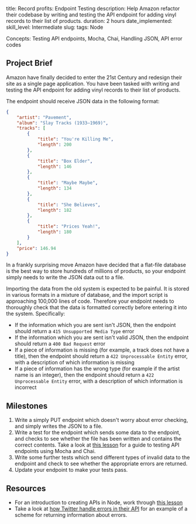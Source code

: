 title: Record profits: Endpoint Testing
description: Help Amazon refactor their codebase by writing and testing the API endpoint for adding vinyl records to their list of products.
duration: 2 hours
date_implemented: 
skill_level: Intermediate
slug:
tags: Node

Concepts: Testing API endpoints, Mocha, Chai, Handling JSON, API error codes

## Project Brief

Amazon have finally decided to enter the 21st Century and redesign their site as a single page application.  You have been tasked with writing and testing the API endpoint for adding vinyl records to their list of products.

The endpoint should receive JSON data in the following format:

```json
{
    "artist": "Pavement",
    "album": "Slay Tracks (1933–1969)",
    "tracks": [
        {
            "title": "You're Killing Me",
            "length": 200
        },
        {
            "title": "Box Elder",
            "length": 146
        },
        {
            "title": "Maybe Maybe",
            "length": 134
        },
        {
            "title": "She Believes",
            "length": 182
        },
        {
            "title": "Prices Yeah!",
            "length": 180
        }
    ],
    "price": 146.94
}
```

In a frankly surprising move Amazon have decided that a flat-file database is the best way to store hundreds of millions of products, so your endpoint simply needs to write the JSON data out to a file.

Importing the data from the old system is expected to be painful.  It is stored in various formats in a mixture of database, and the import script is approaching 100,000 lines of code.  Therefore your endpoint needs to thoroughly check that the data is formatted correctly before entering it into the system.  Specifically:

* If the information which you are sent isn't JSON, then the endpoint should return a `415 Unsupported Media Type` error
* If the information which you are sent isn't valid JSON, then the endpoint should return a `400 Bad Request` error
* If a piece of information is missing (for example, a track does not have a title), then the endpoint should return a `422 Unprocessable Entity` error, with a description of which information is missing
* If a piece of information has the wrong type (for example if the artist name is an integer), then the endpoint should return a `422 Unprocessable Entity` error, with a description of which information is incorrect

## Milestones

1. Write a simply PUT endpoint which doesn't worry about error checking, and simply writes the JSON to a file.
2. Write a test for the endpoint which sends some data to the endpoint, and checks to see whether the file has been written and contains the correct contents.  Take a look at [this lesson](https://courses.thinkful.com/node-001v4/lesson/2.3) for a guide to testing API endpoints using Mocha and Chai.
3. Write some further tests which send different types of invalid data to the endpoint and check to see whether the appropriate errors are returned.
4. Update your endpoint to make your tests pass.

## Resources

* For an introduction to creating APIs in Node, work through [this lesson](https://courses.thinkful.com/node-001v4/lesson/2.2)
* Take a look at [how Twitter handle errors in their API](https://dev.twitter.com/overview/api/response-codes) for an example of a scheme for returning information about errors.

